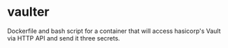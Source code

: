 # vaulter

Dockerfile and bash script for a container that will access hasicorp's Vault via HTTP API and send it three secrets.
